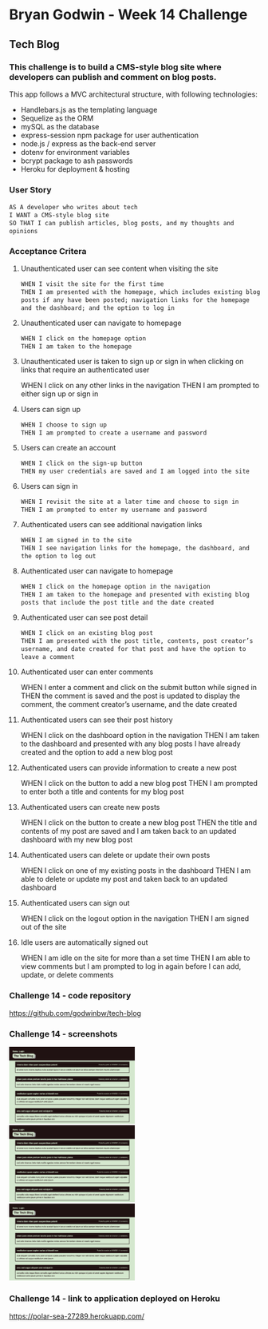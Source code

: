 # **Bryan Godwin - Week 14 Challenge**

## **Tech Blog**

### This challenge is to build a CMS-style blog site where developers can publish and comment on blog posts.

This app follows a MVC architectural structure, with following technologies:

- Handlebars.js as the templating language
- Sequelize as the ORM
- mySQL as the database
- express-session npm package for user authentication
- node.js / express as the back-end server
- dotenv for environment variables
- bcrypt package to ash passwords
- Heroku for deployment & hosting

### **User Story**

    AS A developer who writes about tech
    I WANT a CMS-style blog site
    SO THAT I can publish articles, blog posts, and my thoughts and opinions

### **Acceptance Critera**

1.  Unauthenticated user can see content when visiting the site

        WHEN I visit the site for the first time
        THEN I am presented with the homepage, which includes existing blog posts if any have been posted; navigation links for the homepage and the dashboard; and the option to log in

2.  Unauthenticated user can navigate to homepage

        WHEN I click on the homepage option
        THEN I am taken to the homepage

3.  Unauthenticated user is taken to sign up or sign in when clicking on links that require an authenticated user

    WHEN I click on any other links in the navigation
    THEN I am prompted to either sign up or sign in

4.  Users can sign up

        WHEN I choose to sign up
        THEN I am prompted to create a username and password

5.  Users can create an account

        WHEN I click on the sign-up button
        THEN my user credentials are saved and I am logged into the site

6.  Users can sign in

        WHEN I revisit the site at a later time and choose to sign in
        THEN I am prompted to enter my username and password

7.  Authenticated users can see additional navigation links

        WHEN I am signed in to the site
        THEN I see navigation links for the homepage, the dashboard, and the option to log out

8.  Authenticated user can navigate to homepage

        WHEN I click on the homepage option in the navigation
        THEN I am taken to the homepage and presented with existing blog posts that include the post title and the date created

9.  Authenticated user can see post detail

        WHEN I click on an existing blog post
        THEN I am presented with the post title, contents, post creator’s username, and date created for that post and have the option to leave a comment

10. Authenticated user can enter comments

    WHEN I enter a comment and click on the submit button while signed in
    THEN the comment is saved and the post is updated to display the comment, the comment creator’s username, and the date created

11. Authenticated users can see their post history

    WHEN I click on the dashboard option in the navigation
    THEN I am taken to the dashboard and presented with any blog posts I have already created and the option to add a new blog post

12. Authenticated users can provide information to create a new post

    WHEN I click on the button to add a new blog post
    THEN I am prompted to enter both a title and contents for my blog post

13. Authenticated users can create new posts

    WHEN I click on the button to create a new blog post
    THEN the title and contents of my post are saved and I am taken back to an updated dashboard with my new blog post

14. Authenticated users can delete or update their own posts

    WHEN I click on one of my existing posts in the dashboard
    THEN I am able to delete or update my post and taken back to an updated dashboard

15. Authenticated users can sign out

    WHEN I click on the logout option in the navigation
    THEN I am signed out of the site

16. Idle users are automatically signed out

    WHEN I am idle on the site for more than a set time
    THEN I am able to view comments but I am prompted to log in again before I can add, update, or delete comments

### **Challenge 14 - code repository**

<https://github.com/godwinbw/tech-blog>

### **Challenge 14 - screenshots**

<img src="./screenshot-1.png" style="width: 50%; height=auto;">

<img src="./screenshot-1.png" style="width: 50%; height=auto;">

<img src="./screenshot-1.png" style="width: 50%; height=auto;">

### Challenge 14 - link to application deployed on Heroku

<https://polar-sea-27289.herokuapp.com/>
